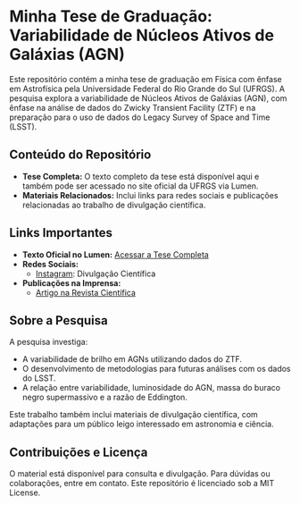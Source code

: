  # Minha Tese de Graduação: Variabilidade de Núcleos Ativos de Galáxias (AGN)

Este repositório contém a minha tese de graduação em Física com ênfase em Astrofísica pela Universidade Federal do Rio Grande do Sul (UFRGS). A pesquisa explora a variabilidade de Núcleos Ativos de Galáxias (AGN), com ênfase na análise de dados do Zwicky Transient Facility (ZTF) e na preparação para o uso de dados do Legacy Survey of Space and Time (LSST).

## Conteúdo do Repositório

- **Tese Completa:** O texto completo da tese está disponível aqui e também pode ser acessado no site oficial da UFRGS via Lumen.
- **Materiais Relacionados:** Inclui links para redes sociais e publicações relacionadas ao trabalho de divulgação científica.

## Links Importantes

- **Texto Oficial no Lumen:** [Acessar a Tese Completa](#)
- **Redes Sociais:**
  - [Instagram](https://www.instagram.com/v_guez): Divulgação Científica
- **Publicações na Imprensa:**
  - [Artigo na Revista Científica](#)

## Sobre a Pesquisa

A pesquisa investiga:

- A variabilidade de brilho em AGNs utilizando dados do ZTF.
- O desenvolvimento de metodologias para futuras análises com os dados do LSST.
- A relação entre variabilidade, luminosidade do AGN, massa do buraco negro supermassivo e a razão de Eddington.

Este trabalho também inclui materiais de divulgação científica, com adaptações para um público leigo interessado em astronomia e ciência.

## Contribuições e Licença

O material está disponível para consulta e divulgação. Para dúvidas ou colaborações, entre em contato. Este repositório é licenciado sob a MIT License.
